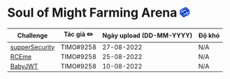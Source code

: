 # Soul of Might Farming Arena ![](../assets/Soul_of_Might.gif)

| Challenge | Tác giả ✏️              | Ngày upload (DD-MM-YYYY) | Độ khó |
|-----------|------------------------|--------------------------|--------|
| [supperSecurity](./supperSecurity/) | TIMO#9258 | 27-08-2022               | N/A     |
| [RCEme](./RCEme/) | TIMO#9258 | 25-08-2022               | N/A     |
| [BabyJWT](./BabyJWT/) | TIMO#9258 | 10-08-2022               | N/A     |